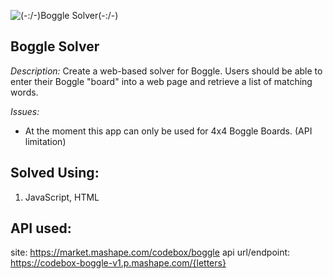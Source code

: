 ![(-\:/-)Boggle Solver(-\:/-)](bogglesolver1.2png)

## Boggle Solver


*Description:*
 Create a web-based solver for Boggle. Users should be able to enter their Boggle "board" into a web page and retrieve a list of matching words.

*Issues:*
  - At the moment this app can only be used for 4x4 Boggle Boards. (API limitation)

## Solved Using:

1. JavaScript, HTML

## API used:

site: https://market.mashape.com/codebox/boggle
api url/endpoint: https://codebox-boggle-v1.p.mashape.com/{letters}
